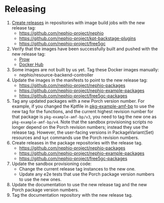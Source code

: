 # Releasing

1. [Create releases](https://github.com/nephio-project/test-infra/tree/main/assets)
   in repositories with image build jobs with the new release tag:
   - https://github.com/nephio-project/nephio
   - https://github.com/nephio-project/kpt-backstage-plugins
   - https://github.com/nephio-project/free5gc
1. Verify that the images have been successfully built and pushed with the new
   release tag:
   - [Prow](https://prow.nephio.io)
   - [Docker Hub](https://hub.docker.com/u/nephio)
1. Some images are not built by us yet. Tag these Docker images manually:
   - nephio/resource-backend-controller
1. Update the images in the manifests to point to the new release tag:
   - https://github.com/nephio-project/nephio-packages
   - https://github.com/nephio-project/nephio-example-packages
   - https://github.com/nephio-project/free5gc-packages
1. Tag any updated packages with a new Porch version number. For example, if you
   changed the Kptfile in [pkg-example-amf-bp](https://github.com/nephio-project/free5gc-packages/tree/main/pkg-example-amf-bp)
   to use the new tag for the functions, and the current highest revision number
   for that package is `pkg-example-amf-bp/v3`, you need to tag the new one as
   `pkg-example-amf-bp/v4`. Note that the sandbox provisioning scripts no longer
   depend on the Porch revision numbers; instead they use the release tag.
   However, the user-facing versions in PackageVariant(Set) resources and `kpt`
   commands use the Porch revision numbers.
1. Create releases in the package repositories with the release tag.
   - https://github.com/nephio-project/nephio-packages
   - https://github.com/nephio-project/nephio-example-packages
   - https://github.com/nephio-project/free5gc-packages
1. Update the sandbox provisioning code:
   - Change the current release tag instances to the new one.
   - Update any e2e tests that use the Porch package version numbers to use the
     new ones.
1. Update the documentation to use the new release tag and the new Porch package
   version numbers.
1. Tag the documentation repository with the new release tag.
